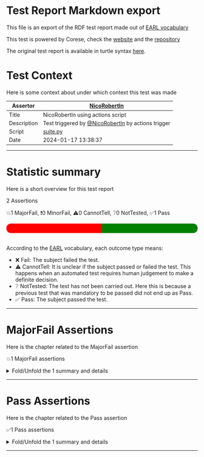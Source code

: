 # Test Report Markdown export

This file is an export of the RDF test report made out of [EARL vocabulary](https://www.w3.org/TR/EARL10/)

This test is powered by Corese, check the [website](https://project.inria.fr/corese/) and the [repository](https://github.com/Wimmics/corese)

The original test report is available in turtle syntax [here](./data-test-actions.ttl).

# Test Context

Here is some context about under which context this test was made

|Assertor|[NicoRobertIn](https://github.com/NicoRobertIn)|
|----|-----|
|Title|NicoRobertIn using actions script|
|Description|Test triggered by [@NicoRobertIn](https://github.com/NicoRobertIn) by actions trigger|
|Script|[suite.py](https://github.com/Wimmics/olivaw/blob/main/olivaw/test/data/suite.py)
|Date|2024-01-17 13:38:37|

***


# Statistic summary

Here is a short overview for this test report

2 Assertions

:boom:1 MajorFail, :exclamation:0 MinorFail, :warning:0 CannotTell, :grey_question:0 NotTested, :white_check_mark:1 Pass

<div  style="border-radius: 12px; height: 25px; overflow: hidden"><img src="../assets/red.png" width="50%" height="25px"/><img src="../assets/orange.png" width="0%" height="25px"/><img src="../assets/grey.png" width="0%" height="25px"/><img src="../assets/white.png" width="0%" height="25px"/><img src="../assets/green.png" width="50%" height="25px"/></div>

<br/>

According to the [EARL](https://www.w3.org/TR/EARL10-Schema/) vocabulary, each outcome type means:
* :x: Fail: The subject failed the test. 
* :warning: CannotTell: It is unclear if the subject passed or failed the test. This happens when an automated test requires human judgement to make a definite decision.
* :grey_question: NotTested:  The test has not been carried out. Here this is because a previous test that was mandatory to be passed did not end up as Pass.
* :white_check_mark: Pass: The subject passed the test.

***


# MajorFail Assertions

Here is the chapter related to the MajorFail assertion

:boom:1 MajorFail assertions

<details>
<summary>Fold/Unfold the 1 summary and details</summary>

## MajorFail Assertions Summary

[Jump to statistic summary](#statistic-summary)

:boom:1 MajorFail assertions

|*Jump*|*Number*|*Status*|*Subject*|*Criterion*|*Title*|*Link*|
|------|--------|--------|---------|-----------|-------|------|
|[Table top](#majorfail-assertions-summary)|<div id="summary-MajorFail-1">1/1</div>|:boom:*MajorFail*|`domain1-scenario1`|[owl-rl-constraint](https://github.com/Wimmics/olivaw/blob/main/olivaw/test/model/model-test-onto.ttl#owl-rl-constraint)|OWL RL Constraint violation|[Jump](#majorfail-assertion-number-1)|

***

## MajorFail Assertion Details

This subchapter gives more details to the :boom:MajorFail assertions

### MajorFail Assertion number 1

[Jump to summary definition](#summary-MajorFail-1)

:boom:MajorFail assertion
#### Subject detail
|Name|domain1-scenario1|
|----|----|
|Title|Standalone dataset domains/domain1/scenario1/dataset.ttl from branch refs/heads/main|
|Composition|- [Dataset domain1/scenario1/dataset.ttl](https://github.com/acimov-tools/model-test/blob/refs/heads/main/domains/domain1/scenario1/dataset.ttl)|

#### Criterion detail
|Identifier|[owl-rl-constraint](https://github.com/Wimmics/olivaw/blob/main/olivaw/test/model/model-test-onto.ttl#owl-rl-constraint)|
|----|----|
|Title|OWL RL Constraint test|
|Description|A test meant to check wether the test subject is syntaxically correct or not.|

#### Outcome Detail
|Type|:boom:MajorFail|
|----|----|
|Title|OWL RL Constraint violation|
|Description|http://www.w3.org/2002/07/owl#AllDisjointClasses &#10;rdf:type sp:ConstraintViolation &#10;sp:violationRoot &#60;http://stardog.com/tutorial/The_Beatles> &#10;rdfs:label "Violates owl:AllDisjointClasses" &#10;sp:arg1 &#60;https://www.example.org/A> &#10;sp:arg2 &#60;https://www.example.org/B> &#10; &#10;|

***

</details>

***


# Pass Assertions

Here is the chapter related to the Pass assertion

:white_check_mark:1 Pass assertions

<details>
<summary>Fold/Unfold the 1 summary and details</summary>

## Pass Assertions Summary

[Jump to statistic summary](#statistic-summary)

:white_check_mark:1 Pass assertions

|*Jump*|*Number*|*Status*|*Subject*|*Criterion*|*Title*|*Link*|
|------|--------|--------|---------|-----------|-------|------|
|[Table top](#pass-assertions-summary)|<div id="summary-Pass-1">1/1</div>|:white_check_mark:*Pass*|`domain1-scenario1`|[syntax](https://github.com/Wimmics/olivaw/blob/main/olivaw/test/model/model-test-onto.ttl#syntax)|Correct syntax|[Jump](#pass-assertion-number-1)|

***

## Pass Assertion Details

This subchapter gives more details to the :white_check_mark:Pass assertions

### Pass Assertion number 1

[Jump to summary definition](#summary-Pass-1)

:white_check_mark:Pass assertion
#### Subject detail
|Name|domain1-scenario1|
|----|----|
|Title|Standalone dataset domains/domain1/scenario1/dataset.ttl from branch refs/heads/main|
|Composition|- [Dataset domain1/scenario1/dataset.ttl](https://github.com/acimov-tools/model-test/blob/refs/heads/main/domains/domain1/scenario1/dataset.ttl)|

#### Criterion detail
|Identifier|[syntax](https://github.com/Wimmics/olivaw/blob/main/olivaw/test/model/model-test-onto.ttl#syntax)|
|----|----|
|Title|Syntax test|
|Description|A test meant to check wether the test subject is syntaxically correct or not.|

#### Outcome Detail
|Type|:white_check_mark:Pass|
|----|----|
|Title|Correct syntax|
|Description|Test subject has a correct syntax|

***

</details>

***
